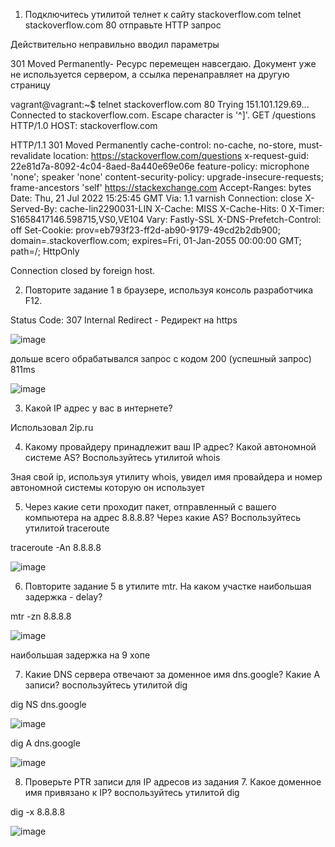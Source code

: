 1. Подключитесь утилитой телнет к сайту stackoverflow.com telnet stackoverflow.com 80 
отправьте HTTP запрос


Действительно неправильно вводил параметры

301 Moved Permanently- Ресурс перемещен навсегдаю. Документ уже не используется сервером, а ссылка перенаправляет на другую страницу

vagrant@vagrant:~$ telnet stackoverflow.com 80
Trying 151.101.129.69...
Connected to stackoverflow.com.
Escape character is '^]'.
GET /questions HTTP/1.0
HOST: stackoverflow.com

HTTP/1.1 301 Moved Permanently
cache-control: no-cache, no-store, must-revalidate
location: https://stackoverflow.com/questions
x-request-guid: 22e81d7a-8092-4c04-8aed-8a440e69e06e
feature-policy: microphone 'none'; speaker 'none'
content-security-policy: upgrade-insecure-requests; frame-ancestors 'self' https://stackexchange.com
Accept-Ranges: bytes
Date: Thu, 21 Jul 2022 15:25:45 GMT
Via: 1.1 varnish
Connection: close
X-Served-By: cache-lin2290031-LIN
X-Cache: MISS
X-Cache-Hits: 0
X-Timer: S1658417146.598715,VS0,VE104
Vary: Fastly-SSL
X-DNS-Prefetch-Control: off
Set-Cookie: prov=eb793f23-ff2d-ab90-9179-49cd2b2db900; domain=.stackoverflow.com; expires=Fri, 01-Jan-2055 00:00:00 GMT; path=/; HttpOnly

Connection closed by foreign host.

2. Повторите задание 1 в браузере, используя консоль разработчика F12.

Status Code: 307 Internal Redirect - Редирект на https

![image](https://user-images.githubusercontent.com/106968319/179388147-9d52131a-f987-4cd6-9b60-5b7cccc61bc0.png)

дольше всего обрабатывался запрос с кодом 200 (успешный запрос) 811ms

![image](https://user-images.githubusercontent.com/106968319/179388223-df19741f-64c4-4747-8a26-69847208ee71.png)

3. Какой IP адрес у вас в интернете?

Использовал 2ip.ru

4. Какому провайдеру принадлежит ваш IP адрес? Какой автономной системе AS? Воспользуйтесь утилитой whois

Зная свой ip, используя утилиту whois, увидел имя провайдера и номер автономной системы которую он использует


5. Через какие сети проходит пакет, отправленный с вашего компьютера на адрес 8.8.8.8? Через какие AS? Воспользуйтесь утилитой traceroute

traceroute -An 8.8.8.8

![image](https://user-images.githubusercontent.com/106968319/179388693-3de5c8b8-b327-4c11-a948-a6a917b1f377.png)


6. Повторите задание 5 в утилите mtr. На каком участке наибольшая задержка - delay?

mtr -zn 8.8.8.8


![image](https://user-images.githubusercontent.com/106968319/179389009-82d3ab97-da9f-4afe-9e79-9550b5b8cd5e.png)

наибольшая задержка на 9 хопе


7. Какие DNS сервера отвечают за доменное имя dns.google? Какие A записи? воспользуйтесь утилитой dig

dig NS dns.google

![image](https://user-images.githubusercontent.com/106968319/179389426-9e808925-678d-4301-bae7-c1a2b887faec.png)


dig A dns.google

![image](https://user-images.githubusercontent.com/106968319/179389439-7fd4c7f3-3b26-4aad-bf44-df0f27e14c99.png)


8. Проверьте PTR записи для IP адресов из задания 7. Какое доменное имя привязано к IP? воспользуйтесь утилитой dig

dig -x 8.8.8.8

![image](https://user-images.githubusercontent.com/106968319/179389694-e8a3c001-0201-4a18-8fd8-2601c7c11324.png)


